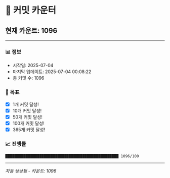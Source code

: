 # 🔢 커밋 카운터

## 현재 카운트: 1096

---

### 📊 정보
- 시작일: 2025-07-04
- 마지막 업데이트: 2025-07-04 00:08:22
- 총 커밋 수: 1096

### 🎯 목표
- [x] 1개 커밋 달성!
- [x] 10개 커밋 달성!
- [x] 50개 커밋 달성!
- [x] 100개 커밋 달성!
- [x] 365개 커밋 달성!

### 📈 진행률
```
██████████████████████████████████████████████████ 1096/100
```

---
*자동 생성됨 - 카운트: 1096*
